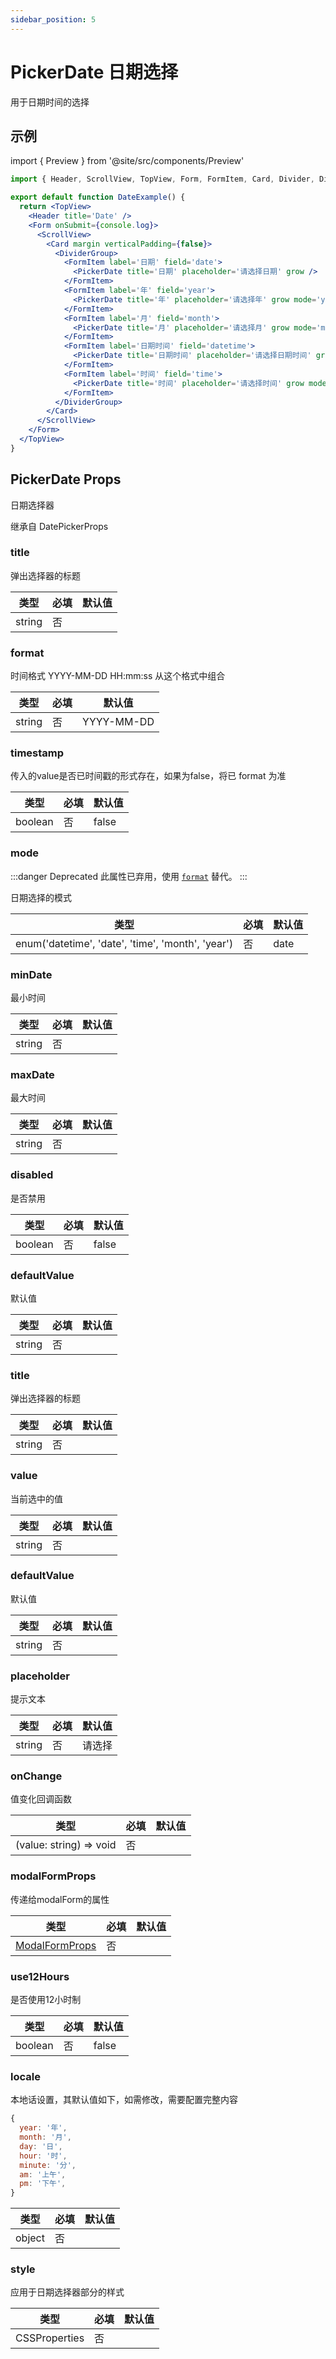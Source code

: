```yaml
---
sidebar_position: 5
---
```


# PickerDate 日期选择

用于日期时间的选择

## 示例

import { Preview } from '@site/src/components/Preview'

<Preview name='Date' />

```jsx
import { Header, ScrollView, TopView, Form, FormItem, Card, Divider, DividerGroup, PickerDate } from '@/duxuiExample'

export default function DateExample() {
  return <TopView>
    <Header title='Date' />
    <Form onSubmit={console.log}>
      <ScrollView>
        <Card margin verticalPadding={false}>
          <DividerGroup>
            <FormItem label='日期' field='date'>
              <PickerDate title='日期' placeholder='请选择日期' grow />
            </FormItem>
            <FormItem label='年' field='year'>
              <PickerDate title='年' placeholder='请选择年' grow mode='year' />
            </FormItem>
            <FormItem label='月' field='month'>
              <PickerDate title='月' placeholder='请选择月' grow mode='month' />
            </FormItem>
            <FormItem label='日期时间' field='datetime'>
              <PickerDate title='日期时间' placeholder='请选择日期时间' grow mode='datetime' />
            </FormItem>
            <FormItem label='时间' field='time'>
              <PickerDate title='时间' placeholder='请选择时间' grow mode='time' />
            </FormItem>
          </DividerGroup>
        </Card>
      </ScrollView>
    </Form>
  </TopView>
}
```

## PickerDate Props

日期选择器

继承自 DatePickerProps

### title

弹出选择器的标题

| 类型 | 必填 | 默认值 |
| ---- | -------- | ------- |
| string | 否 |  |

### format
时间格式 YYYY-MM-DD HH:mm:ss 从这个格式中组合

| 类型 | 必填 | 默认值 |
| ---- | -------- | ------- |
| string | 否 | YYYY-MM-DD |

### timestamp

传入的value是否已时间戳的形式存在，如果为false，将已 format 为准

| 类型 | 必填 | 默认值 |
| ---- | -------- | ------- |
| boolean | 否 | false |

### mode

:::danger Deprecated
此属性已弃用，使用 [`format`](#format) 替代。
:::

日期选择的模式

| 类型 | 必填 | 默认值 |
| ---- | -------- | ------- |
| enum('datetime', 'date', 'time', 'month', 'year') | 否 | date |

### minDate

最小时间

| 类型 | 必填 | 默认值 |
| ---- | -------- | ------- |
| string | 否 |  |

### maxDate

最大时间

| 类型 | 必填 | 默认值 |
| ---- | -------- | ------- |
| string | 否 |  |

### disabled

是否禁用

| 类型 | 必填 | 默认值 |
| ---- | -------- | ------- |
| boolean | 否 | false |

### defaultValue

默认值

| 类型 | 必填 | 默认值 |
| ---- | -------- | ------- |
| string | 否 |  |

### title

弹出选择器的标题

| 类型 | 必填 | 默认值 |
| ---- | -------- | ------- |
| string | 否 |  |

### value

当前选中的值

| 类型 | 必填 | 默认值 |
| ---- | -------- | ------- |
| string | 否 |  |

### defaultValue

默认值

| 类型 | 必填 | 默认值 |
| ---- | -------- | ------- |
| string | 否 |  |

### placeholder

提示文本

| 类型 | 必填 | 默认值 |
| ---- | -------- | ------- |
| string | 否 | 请选择 |

### onChange

值变化回调函数

| 类型 | 必填 | 默认值 |
| ---- | -------- | ------- |
| (value: string) => void | 否 |  |

### modalFormProps

传递给modalForm的属性

| 类型 | 必填 | 默认值 |
| ---- | -------- | ------- |
| [ModalFormProps](./ModalForm#props) | 否 |  |

### use12Hours

是否使用12小时制

| 类型 | 必填 | 默认值 |
| ---- | -------- | ------- |
| boolean | 否 | false |

### locale

本地话设置，其默认值如下，如需修改，需要配置完整内容

```js
{
  year: '年',
  month: '月',
  day: '日',
  hour: '时',
  minute: '分',
  am: '上午',
  pm: '下午',
}
```

| 类型 | 必填 | 默认值 |
| ---- | -------- | ------- |
| object | 否 |  |

### style

应用于日期选择器部分的样式

| 类型 | 必填 | 默认值 |
| ---- | -------- | ------- |
| CSSProperties | 否 |  |